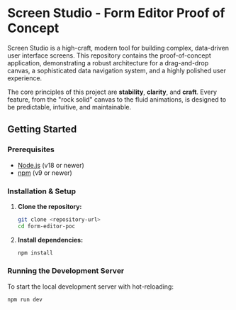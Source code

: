 # Screen Studio - Form Editor Proof of Concept

Screen Studio is a high-craft, modern tool for building complex, data-driven user interface screens. This repository contains the proof-of-concept application, demonstrating a robust architecture for a drag-and-drop canvas, a sophisticated data navigation system, and a highly polished user experience.

The core principles of this project are **stability**, **clarity**, and **craft**. Every feature, from the "rock solid" canvas to the fluid animations, is designed to be predictable, intuitive, and maintainable.

## Getting Started

### Prerequisites

-   [Node.js](https://nodejs.org/) (v18 or newer)
-   [npm](https://www.npmjs.com/) (v9 or newer)

### Installation & Setup

1.  **Clone the repository:**
    ```bash
    git clone <repository-url>
    cd form-editor-poc
    ```

2.  **Install dependencies:**
    ```bash
    npm install
    ```

### Running the Development Server

To start the local development server with hot-reloading:

```bash
npm run dev